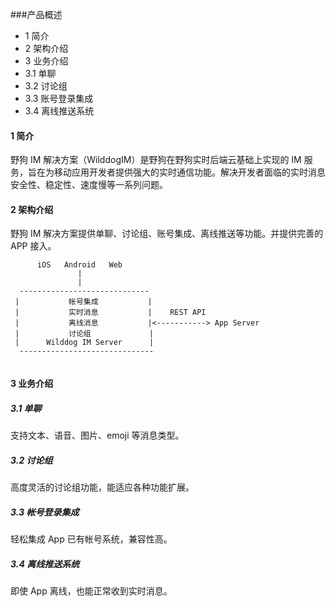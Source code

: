 ###产品概述

* 1 简介
* 2 架构介绍
* 3 业务介绍
 * 3.1 单聊
 * 3.2 讨论组
 * 3.3 账号登录集成
 * 3.4 离线推送系统

#### 1 简介

野狗 IM 解决方案（WilddogIM）是野狗在野狗实时后端云基础上实现的 IM 服务，旨在为移动应用开发者提供强大的实时通信功能。解决开发者面临的实时消息安全性、稳定性、速度慢等一系列问题。

#### 2 架构介绍
野狗 IM 解决方案提供单聊、讨论组、账号集成、离线推送等功能。并提供完善的 APP 接入。
```
      iOS   Android   Web
               |
               |
  ----------------------------- 
 |           帐号集成           |
 |           实时消息           |    REST API
 |           离线消息           |<-----------> App Server
 |           讨论组             |
 |      Wilddog IM Server      |
  ------------------------------
 
```

#### 3 业务介绍
##### 3.1 单聊
支持文本、语音、图片、emoji 等消息类型。

##### 3.2 讨论组
高度灵活的讨论组功能，能适应各种功能扩展。

##### 3.3 帐号登录集成
轻松集成 App 已有帐号系统，兼容性高。

##### 3.4 离线推送系统
即使 App 离线，也能正常收到实时消息。